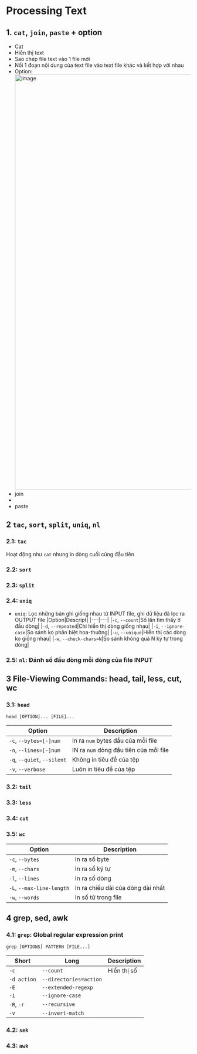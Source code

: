 # Processing Text

## 1. `cat`, `join`, `paste` + option

- Cat
- Hiển thị text
- Sao chép file text vào 1 file mới
- Nối 1 đoạn nội dung của text file vào text file khác và kết hợp với nhau
- Option:
  <img width="1133" alt="image" src="https://user-images.githubusercontent.com/54473576/220072276-8caf9568-0f73-42e2-9e92-9f29ff30f7f0.png">
- join
-
- paste

## 2 `tac`, `sort`, `split`, `uniq`, `nl`

### 2.1: `tac`

Hoạt động như `cat` nhưng in dòng cuối cùng đầu tiên

### 2.2: `sort`

### 2.3: `split`

### 2.4: `uniq`

- `uniq`: Lọc những bản ghi giống nhau từ INPUT file, ghi dữ liệu đã lọc ra OUTPUT file
  |Option|Descript|
  |---|---|
  |`-c`, `--count`|Số lần tìm thấy ở đầu dòng|
  |`-d`, `--repeated`|Chỉ hiển thị dòng giống nhau|
  |`-i`, `--ignore-case`|So sánh ko phân biệt hoa-thường|
  |`-u`, `--unique`|Hiển thị các dòng ko giống nhau|
  |`-w`, `--check-chars=N`|So sánh không quá N ký tự trong dòng|

### 2.5: `nl`: Đánh số đầu dòng mỗi dòng của file INPUT

## 3 File-Viewing Commands: head, tail, less, cut, wc

### 3.1: `head`

```
head [OPTION]... [FILE]...
```

| Option                      | Description                            |
| --------------------------- | -------------------------------------- |
| `-c`, `--bytes=[-]num`      | In ra `num` bytes đầu của mỗi file     |
| `-n`, `--lines=[-]num`      | IN ra `num` dòng đầu tiên của mỗi file |
| `-q`, `--quiet`, `--silent` | Không in tiêu đề của tệp               |
| `-v`, `--verbose`           | Luôn in tiêu đề của tệp                |

### 3.2: `tail`

### 3.3: `less`

### 3.4: `cut`

### 3.5: `wc`

| Option                    | Description                       |
| ------------------------- | --------------------------------- |
| `-c`, `--bytes`           | In ra số byte                     |
| `-m`, `--chars`           | In ra số ký tự                    |
| `-l`, `--lines`           | In ra số dòng                     |
| `-L`, `--max-line-length` | In ra chiều dài của dòng dài nhất |
| `-w`, `--words`           | In số từ trong file               |

## 4 grep, sed, awk

### 4.1: `grep`: Global regular expression print

```
grep [OPTIONS] PATTERN [FILE...]
```

| Short       | Long                   | Description |
| ----------- | ---------------------- | ----------- |
| `-c`        | `--count`              | Hiển thị số |
| `-d action` | `--directories=action` |             |
| `-E`        | `--extended-regexp`    |             |
| `-i`        | `--ignore-case`        |             |
| `-R`, `-r`  | `--recursive`          |             |
| `-v`        | `--invert-match`       |             |

### 4.2: `sek`

### 4.3: `awk`
